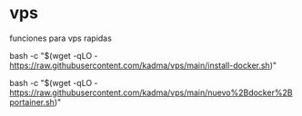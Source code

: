 # vps
funciones para vps rapidas


bash -c "$(wget -qLO - https://raw.githubusercontent.com/kadma/vps/main/install-docker.sh)"


bash -c "$(wget -qLO - https://raw.githubusercontent.com/kadma/vps/main/nuevo%2Bdocker%2Bportainer.sh)"